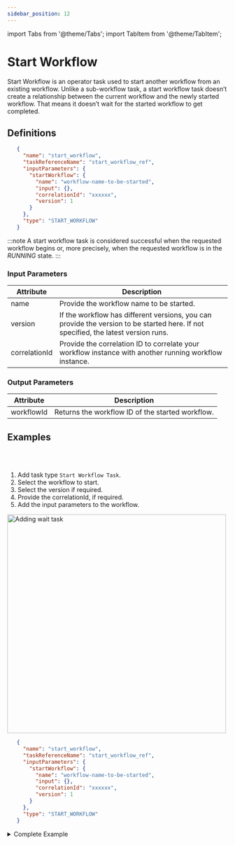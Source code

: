 ```yaml
---
sidebar_position: 12
---
```


import Tabs from '@theme/Tabs';
import TabItem from '@theme/TabItem';

# Start Workflow

Start Workflow is an operator task used to start another workflow from an existing workflow. Unlike a sub-workflow task, a start workflow task doesn’t create a relationship between the current workflow and the newly started workflow. That means it doesn’t wait for the started workflow to get completed.

## Definitions

```json
   {
     "name": "start_workflow",
     "taskReferenceName": "start_workflow_ref",
     "inputParameters": {
       "startWorkflow": {
         "name": "workflow-name-to-be-started",
         "input": {},
         "correlationId": "xxxxxx",
         "version": 1
       }
     },
     "type": "START_WORKFLOW"
   }
```
:::note
A start workflow task is considered successful when the requested workflow begins or, more precisely, when the requested workflow is in the *RUNNING* state.
:::

### Input Parameters

| Attribute     | Description                                                                                                                        |
| ------------- | ---------------------------------------------------------------------------------------------------------------------------------- |
| name| Provide the workflow name to be started.                                                                                           |
| version       | If the workflow has different versions, you can provide the version to be started here. If not specified, the latest version runs. |
| correlationId | Provide the correlation ID to correlate your workflow instance with another running workflow instance. |

### Output Parameters

| Attribute  | Description                              |
| ---------- | ---------------------------------------- |
| workflowId | Returns the workflow ID of the started workflow. |

## Examples

<Tabs>
<TabItem value="UI" label="UI" className="paddedContent">

<div className="row">
<div className="col col--4">

<br/>
<br/>

1. Add task type `Start Workflow Task`.
2. Select the workflow to start.
3. Select the version if required.
4. Provide the correlationId, if required.
5. Add the input parameters to the workflow.

</div>
<div className="col">
<div className="embed-loom-video">

<p><img src="/content/img/ui-guide-start-workflow.png" alt="Adding wait task" width="500" height="auto"/></p>

</div>
</div>
</div>



</TabItem>
 <TabItem value="JSON" label="JSON">

```json
   {
     "name": "start_workflow",
     "taskReferenceName": "start_workflow_ref",
     "inputParameters": {
       "startWorkflow": {
         "name": "workflow-name-to-be-started",
         "input": {},
         "correlationId": "xxxxxx",
         "version": 1
       }
     },
     "type": "START_WORKFLOW"
   }
```

</TabItem>
</Tabs>

<details><summary>Complete Example</summary>
<p>
Let’s see a sample JSON file for the start workflow task:

```json
    {
      "name": "sample_start_workflow",
      "description": "Sample Workflow to start a new workflow.",
      "tasks": [
        {
          "name": "start",
          "taskReferenceName": "start_ref",
          "inputParameters": {
            "startWorkflow": {
              "name": "your_workflow_name_to_be_started",
              "version": 3,
              "input": {}
            }
          },
          "type": "START_WORKFLOW"
        }
      ]
    }
```

Here, the input parameters are defined as:

```json
    "inputParameters": {
        "startWorkflow": {
          "name": "your_workflow_name_to_be_started",
          "version": 3
        }
    },
```

This would start your workflow named **“your_workflow_name_to_be_started”** with the version being 3.

The output shows the generated workflow ID of the started workflow.

```json
    {
      "workflowId": "8ca4184e-6a52-11ed-aaf5-f62716e2ae41"
    }
```

From the workflow executions page, you can click on Start Workflow on the **Summary** tab to see the newly started workflow status.

<p align="center"><img src="/content/img/start-workflow-output-in-conductor.png" alt="Completed start workflow type" width="100%" height="auto" style={{paddingBottom: 40, paddingTop: 40}} /></p>

Even if the started workflow is not completed, the main workflow would be completed, i.e., in this case, even if **your_workflow_name_to_started** is not completed, the main workflow **sample_start_workflow** would be completed.
</p>
</details>